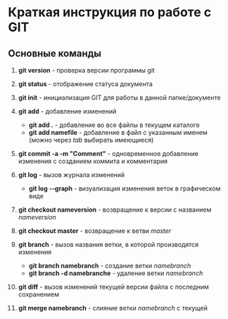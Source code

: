 # Краткая инструкция по работе с GIT

## Основные команды

1. **git version** - проверка версии программы git

2. **git status** - отображение статуса документа

3. **git init** - инициализация GIT для работы в данной папке/документе

4. **git add** - добавление изменений
     * **git add .** - добавление во все файлы в текущем каталоге
     * **git add namefile** - добавление в файл с указанным именем (можно через *tab* выбирать имеющиеся)

5. **git commit -a -m "Comment"** - одновременное добавление изменения с созданием коммита и комментария

5. **git log** - вызов журнала изменений

     * __git log --graph__ - визуализация изменения веток в графическом виде

6. **git checkout nameversion** - возвращение к версии с названием *nameversion*
7. **git checkout master** - возвращение к ветви *master*
8. **git branch** - вызов названия ветки, в которой производятся изменения

    * __git branch namebranch__ - создание ветки *namebranch*
    * __git branch -d namebranche__ - удаление ветки *namebranch*

9. **git diff** - вызов изменений текущей версии файла с последним сохранением

10. **git merge namebranch** - слияние ветки *namebranch* с текущей